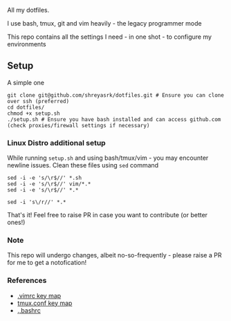 All my dotfiles.

I use bash, tmux, git and vim heavily - the legacy programmer mode

This repo contains all the settings I need - in one shot - to configure my environments

## Setup

A simple one

```
git clone git@github.com/shreyasrk/dotfiles.git # Ensure you can clone over ssh (preferred)
cd dotfiles/
chmod +x setup.sh
./setup.sh # Ensure you have bash installed and can access github.com (check proxies/firewall settings if necessary)
```

### Linux Distro additional setup

While running `setup.sh` and using bash/tmux/vim - you may encounter newline issues. Clean these files using `sed` command
```
sed -i -e 's/\r$//' *.sh
sed -i -e 's/\r$//' vim/*.*
sed -i -e 's/\r$//' *.*

sed -i 's\/r//' *.*
```

That's it! Feel free to raise PR in case you want to contribute (or better ones!)

### Note

This repo will undergo changes, albeit no-so-frequently - please raise a PR for me to get a notofication!

### References

* [.vimrc key map](https://github.com/amix/vimrc?tab=readme-ov-file#key-mappings)
* [tmux.conf key map](https://github.com/gpakosz/.tmux?tab=readme-ov-file#bindings)
* [.,bashrc](https://gist.github.com/zachbrowne/8bc414c9f30192067831fafebd14255c)
